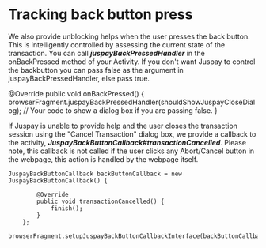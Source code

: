 
# Tracking back button press

We also provide unblocking helps when the user presses the back button. This is intelligently controlled by assessing the current state of the transaction. You can call ***juspayBackPressedHandler*** in the onBackPressed method of your Activity. If you don't want Juspay to control the backbutton you can pass false as the argument in juspayBackPressedHandler, else pass true.

@Override
public void onBackPressed() {
    browserFragment.juspayBackPressedHandler(shouldShowJuspayCloseDialog);
    // Your code to show a dialog box if you are passing false.
}

If Juspay is unable to provide help and the user closes the transaction session using the "Cancel Transaction" dialog box, we provide a callback to the activity, ***JuspayBackButtonCallback#transactionCancelled***. Please note, this callback is not called if the user clicks any Abort/Cancel button in the webpage, this action is handled by the webpage itself.

```
JuspayBackButtonCallback backButtonCallback = new JuspayBackButtonCallback() {

        @Override
        public void transactionCancelled() {
            finish();
        }
    };

browserFragment.setupJuspayBackButtonCallbackInterface(backButtonCallback);
```
